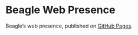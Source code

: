 # Beagle Web Presence

Beagle’s web presence, published on [GitHub Pages](https://acBerger.github.io/Beagle/branches/Checkstyle2).